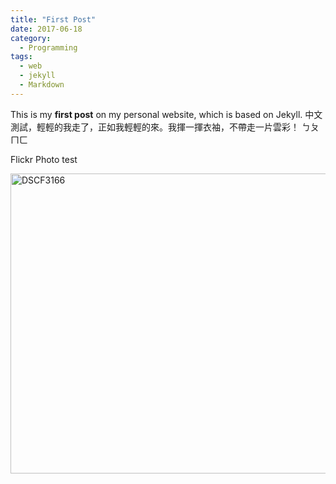 ```yaml
---
title: "First Post"
date: 2017-06-18
category: 
  - Programming
tags: 
  - web
  - jekyll
  - Markdown
---
```


This is my **first post** on my personal website, which is based on Jekyll.
中文測試，輕輕的我走了，正如我輕輕的來。我揮一揮衣袖，不帶走一片雲彩！
ㄅㄆㄇㄈ

Flickr Photo test

<a data-flickr-embed="true"  href="https://www.flickr.com/gp/131946917@N05/440824" title="DSCF3166"><img src="https://farm5.staticflickr.com/4370/36374385476_113135131e_z.jpg" width="640" height="480" alt="DSCF3166"></a><script async src="//embedr.flickr.com/assets/client-code.js" charset="utf-8"></script>

